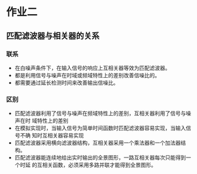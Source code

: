作业二
=========

匹配滤波器与相关器的关系
------------------------------------

### 联系

- 在白噪声条件下，在输入信号的响应上互相关器等效为匹配滤波器。
- 都是利用信号与噪声在时域或频域特性上的差别改善信噪比的。
- 都需要通过延长检测时间来改善输出信噪比。

### 区别

- 匹配滤波器利用了信号与噪声在频域特性上的差别，互相关器利用了信号与噪声在时
域特性上的差别
- 在模拟实现时，当输入信号为简单时间函数时匹配滤波器容易实现，当输入信号不确
知时互相关器容易实现
- 匹配滤波器采用横向滤波器结构，互相关器采用一个乘法器和一个加法器结构。
- 匹配滤波器能连续地给出实时输出的全景图形，一路互相关器每次只能得到一个时延
的互相关函数，必须采用多路并联才能得到全景图形。

